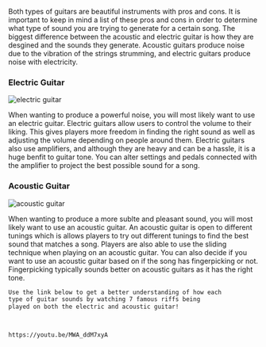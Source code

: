 Both types of guitars are beautiful instruments with pros and cons. It is important to keep in mind a list of these pros and cons in order to determine what type of sound you are trying to generate for a certain song. The biggest difference between the acoustic and electric guitar is how they are desgined and the sounds they generate. Acoustic guitars produce noise due to the vibration of the strings strumming, and electric guitars produce noise with electricity.

### Electric Guitar
![electric guitar](https://user-images.githubusercontent.com/91549853/135476483-d5952d13-3307-4c3b-b5b4-97fe24d6026b.jpg)

When wanting to produce a powerful noise, you will most likely want to use an electric guitar. Electric guitars allow users to control the volume to their liking. This gives players more freedom in finding the right sound as well as adjusting the volume depending on people around them. Electric guitars also use amplifiers, and although they are heavy and can be a hassle, it is a huge benfit to guitar tone. You can alter settings and pedals connected with the amplifier to project the best possible sound for a song. 


### Acoustic Guitar
![acoustic guitar](https://user-images.githubusercontent.com/91549853/135477156-d8c7f2f7-1e92-464f-9614-282254e1ebb8.jpg)

When wanting to produce a more sublte and pleasant sound, you will most likely want to use an acoustic guitar. An acoustic guitar is open to different tunings which is allows players to try out different tunings to find the best sound that matches a song. Players are also able to use the sliding technique when playing on an acoustic guitar. You can also decide if you want to use an acoustic guitar based on if the song has fingerpicking or not. Fingerpicking typically sounds better on acoustic guitars as it has the right tone. 



```markdown
Use the link below to get a better understanding of how each 
type of guitar sounds by watching 7 famous riffs being 
played on both the electric and acoustic guitar! 



https://youtu.be/MWA_ddM7xyA
```

